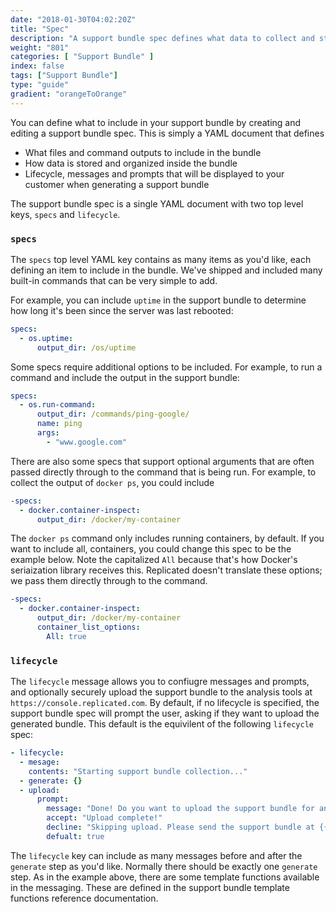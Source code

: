 ```yaml
---
date: "2018-01-30T04:02:20Z"
title: "Spec"
description: "A support bundle spec defines what data to collect and store in a support bundle."
weight: "801"
categories: [ "Support Bundle" ]
index: false
tags: ["Support Bundle"]
type: "guide"
gradient: "orangeToOrange"
---
```


You can define what to include in your support bundle by creating and editing a support bundle spec. This is simply a YAML document that defines 

- What files and command outputs to include in the bundle
- How data is stored and organized inside the bundle
- Lifecycle, messages and prompts that will be displayed to your customer when generating a support bundle

The support bundle spec is a single YAML document with two top level keys, `specs` and `lifecycle`.

### `specs`
The `specs` top level YAML key contains as many items as you'd like, each defining an item to include in the bundle. We've shipped and included many built-in commands that can be very simple to add.

For example, you can include `uptime` in the support bundle to determine how long it's been since the server was last rebooted:

```yaml
specs:
  - os.uptime:
      output_dir: /os/uptime
```

Some specs require additional options to be included. For example, to run a command and include the output in the support bundle:
```yaml
specs:
  - os.run-command:
      output_dir: /commands/ping-google/
      name: ping
      args:
        - "www.google.com"
```

There are also some specs that support optional arguments that are often passed directly through to the command that is being run. For example, to collect the output of `docker ps`, you could include

```yaml
-specs:
  - docker.container-inspect:
      output_dir: /docker/my-container
```

The `docker ps` command only includes running containers, by default. If you want to include all, containers, you could change this spec to be the example below. Note the capitalized `All` because that's how Docker's seriaization library receives this. Replicated doesn't translate these options; we pass them directly through to the command.

```yaml
-specs:
  - docker.container-inspect:
      output_dir: /docker/my-container
      container_list_options:
        All: true
```


### `lifecycle`


The `lifecycle` message allows you to confiugre messages and prompts, and optionally securely upload the support bundle to the analysis tools at `https://console.replicated.com`. By default, if no lifecycle is specified, the support bundle spec will prompt the user, asking if they want to upload the generated bundle. This default is the equivilent of the following `lifecycle` spec:


```yaml
- lifecycle:
  - mesage:
    contents: "Starting support bundle collection..."
  - generate: {}
  - upload:
      prompt:
        message: "Done! Do you want to upload the support bundle for analysis?"
        accept: "Upload complete!"
        decline: "Skipping upload. Please send the support bundle at {{.BundlePath}} to support."
        defualt: true
```

The `lifecycle` key can include as many messages before and after the `generate` step as you'd like. Normally there should be exactly one `generate` step. As in the example above, there are some template functions available in the messaging. These are defined in the support bundle template functions reference documentation.
